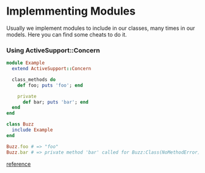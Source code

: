 # Implemmenting Modules

Usually we implement modules to include in our classes, many times in our models. Here you can find some cheats to do it.

### Using ActiveSupport::Concern

```rb
module Example
  extend ActiveSupport::Concern

  class_methods do
    def foo; puts 'foo'; end

    private
      def bar; puts 'bar'; end
  end
end

class Buzz
  include Example
end

Buzz.foo # => "foo"
Buzz.bar # => private method 'bar' called for Buzz:Class(NoMethodError)
```
[reference](https://api.rubyonrails.org/v6.0.0/classes/ActiveSupport/Concern.html)
